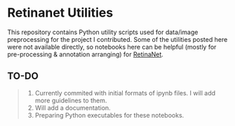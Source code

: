 # Retinanet Utilities

This repository contains Python utility scripts used for data/image preprocessing for the project I contributed. Some of the utilities posted here were not available directly, so notebooks here can be helpful (mostly for pre-processing & annotation arranging) for [RetinaNet](https://github.com/fizyr/keras-retinanet).


## TO-DO
> 1. Currently commited with initial formats of ipynb files. I will add more guidelines to them.
> 2. Will add a documentation.
> 3. Preparing Python executables for these notebooks.
